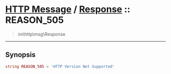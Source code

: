 # [HTTP Message](http.md) / [Response](http-Response.md) :: REASON_505
 > im\http\msg\Response
____

## Synopsis
```php
string REASON_505 = 'HTTP Version Not Supported'
```
